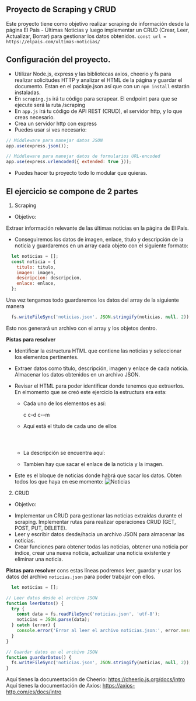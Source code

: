 ## Proyecto de Scraping y CRUD

Este proyecto tiene como objetivo realizar scraping de información desde la página El País - Últimas Noticias y luego implementar un CRUD (Crear, Leer, Actualizar, Borrar) para gestionar los datos obtenidos.
`const url = https://elpais.com/ultimas-noticias/`

## Configuración del proyecto.
- Utilizar Node.js, express y las bibliotecas axios, cheerio y fs para realizar solicitudes HTTP y analizar el HTML de la página y guardar el documento. Estan en el packaje.json así que con un `npm install` estarán instaladas.
- En `scraping.js` irá tu código para scrapear. El endpoint para que se ejecute será la ruta /scraping
- En `app.js` irá tu código de API REST (CRUD), el servidor http, y lo que creas necesario.
- Crea un servidor http con express
- Puedes usar si ves necesario:
```javascript
// Middleware para manejar datos JSON
app.use(express.json());

// Middleware para manejar datos de formularios URL-encoded
app.use(express.urlencoded({ extended: true }));
```
- Puedes hacer tu proyecto todo lo modular que quieras.

## El ejercicio se compone de 2 partes

1. Scraping

* Objetivo:

Extraer información relevante de las últimas noticias en la página de El País.
- Conseguiremos los datos de imagen, enlace, titulo y descripción de la noticia y guardaremos en un array cada objeto con el siguiente formato:

```javascript 
  let noticias = [];
  const noticia = {
    titulo: titulo,
    imagen: imagen,
    descripcion: descripcion,
    enlace: enlace,
  };
```

Una vez tengamos todo guardaremos los datos del array de la siguiente manera
```javascript 
  fs.writeFileSync('noticias.json', JSON.stringify(noticias, null, 2));
```
Esto nos generará un archivo con el array y los objetos dentro.

**Pistas para resolver**

- Identificar la estructura HTML que contiene las noticias y seleccionar los elementos pertinentes.
- Extraer datos como título, descripción, imagen y enlace de cada noticia.
Almacenar los datos obtenidos en un archivo JSON.  

- Revisar el HTML para poder identificar donde tenemos que extraerlos. En elmomento que se creó este ejercicio la estructura era esta:
  - Cada uno de los elementos es así: <article class="c c-d c--m ">
                                                      c c-d c--m    
  - Aquí está el título de cada uno de ellos <header class="c_h">
                                                   
  - La descripción se encuentra aquí: <p class="c_d">
  - Tambien hay que sacar el enlace de la noticia y la imagen.

* Este es el bloque de noticias donde habrá que sacar los datos. Obten todos los que haya en ese momento:
![Noticias](/imgs/noticias.png)

2. CRUD

* Objetivo:

- Implementar un CRUD para gestionar las noticias extraídas durante el scraping. Implementar rutas para realizar operaciones CRUD (GET, POST, PUT, DELETE).
- Leer y escribir datos desde/hacia un archivo JSON para almacenar las noticias.
- Crear funciones para obtener todas las noticias, obtener una noticia por índice, crear una nueva noticia, actualizar una noticia existente y eliminar una noticia.

**Pistas para resolver**
cons estas líneas podremos leer, guardar y usar los datos del archivo `noticias.json` para poder trabajar con ellos.

```javascript 
  let noticias = [];

// Leer datos desde el archivo JSON
function leerDatos() {
  try {
    const data = fs.readFileSync('noticias.json', 'utf-8');
    noticias = JSON.parse(data);
  } catch (error) {
    console.error('Error al leer el archivo noticias.json:', error.message);
  }
}

// Guardar datos en el archivo JSON
function guardarDatos() {
  fs.writeFileSync('noticias.json', JSON.stringify(noticias, null, 2));
}
```

Aquí tienes la documentación de Cheerio: https://cheerio.js.org/docs/intro
Aquí tienes la documentación de Axios: https://axios-http.com/es/docs/intro